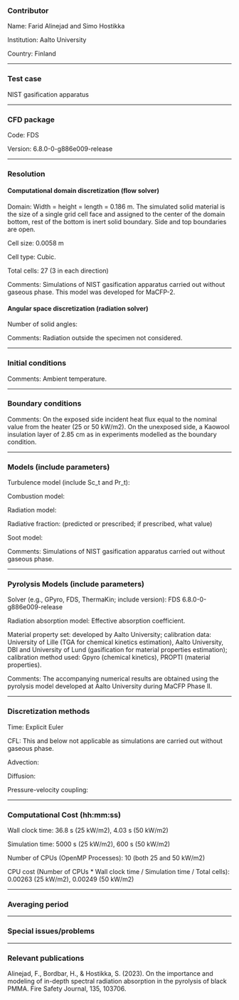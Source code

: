 
### Contributor
Name: Farid Alinejad and Simo Hostikka

Institution: Aalto University

Country: Finland

------------------

### Test case

NIST gasification apparatus

------------------

### CFD package
Code: FDS

Version: 6.8.0-0-g886e009-release

------------------

### Resolution

#### Computational domain discretization (flow solver)
Domain: Width = height = length = 0.186 m. The simulated solid material is the size of a single grid cell face and assigned to the center of the domain bottom, rest of the bottom is inert solid boundary. Side and top boundaries are open.

Cell size: 0.0058 m

Cell type: Cubic.

Total cells: 27 (3 in each direction)

Comments: Simulations of NIST gasification apparatus carried out without gaseous phase. This model was developed for MaCFP-2.

#### Angular space discretization (radiation solver)
Number of solid angles:

Comments: Radiation outside the specimen not considered.

------------------

### Initial conditions
Comments: Ambient temperature.

------------------

### Boundary conditions
Comments: On the exposed side incident heat flux equal to the nominal value from the heater (25 or 50 kW/m2). On the unexposed side, a Kaowool insulation layer of 2.85 cm as in experiments modelled as the boundary condition.

------------------

### Models (include parameters)
Turbulence model (include Sc_t and Pr_t):

Combustion model:

Radiation model:

Radiative fraction: (predicted or prescribed; if prescribed, what value)

Soot model:

Comments: Simulations of NIST gasification apparatus carried out without gaseous phase.

------------------

### Pyrolysis Models (include parameters)
Solver (e.g., GPyro, FDS, ThermaKin; include version): FDS 6.8.0-0-g886e009-release

Radiation absorption model: Effective absorption coefficient.

Material property set: developed by Aalto University; calibration data: University of Lille (TGA for chemical kinetics estimation), Aalto University, DBI and University of Lund (gasification for material properties estimation); calibration method used: Gpyro (chemical kinetics), PROPTI (material properties).


Comments: The accompanying numerical results are obtained using the pyrolysis model developed at Aalto University during MaCFP Phase II.

------------------

### Discretization methods
Time: Explicit Euler

CFL: This and below not applicable as simulations are carried out without gaseous phase.

Advection:

Diffusion:

Pressure-velocity coupling:

------------------

### Computational Cost (hh:mm:ss)
Wall clock time: 36.8 s (25 kW/m2), 4.03 s (50 kW/m2)

Simulation time: 5000 s (25 kW/m2), 600 s (50 kW/m2)

Number of CPUs (OpenMP Processes): 10 (both 25 and 50 kW/m2)

CPU cost (Number of CPUs * Wall clock time / Simulation time / Total cells): 0.00263 (25 kW/m2), 0.00249 (50 kW/m2)

------------------

### Averaging period

------------------

### Special issues/problems

------------------

### Relevant publications

Alinejad, F., Bordbar, H., & Hostikka, S. (2023). On the importance and modeling of in-depth spectral radiation absorption in the pyrolysis of black PMMA. Fire Safety Journal, 135, 103706.
